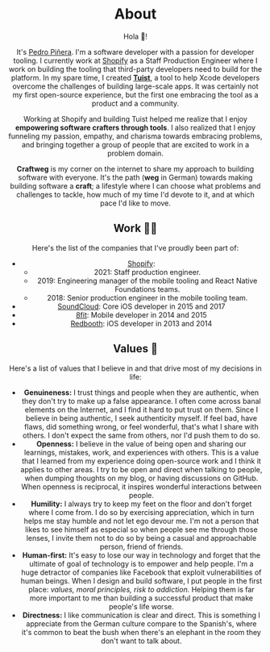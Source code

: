 <script context="module">
    export const prerender = true;
</script>
<script>
  import Header from "$lib/components/Header.svelte"
</script>


<Header title="About" description="Read more about Pedro Piñera, a Berlin-based software crafter with passion for developer tooling and open-source."/>

# About

Hola 👋!

It's [Pedro Piñera](https://twitter.com/pepibumur).
I'm a software developer with a passion for developer tooling.
I currently work at [Shopify](https://shopify.com) as a Staff Production Engineer where I work on building the tooling that third-party developers need to build for the platform.
In my spare time,
I created [**Tuist**](https://tuist.io), a tool to help Xcode developers overcome the challenges of building large-scale apps.
It was certainly not my first open-source experience,
but the first one embracing the tool as a product and a community.

Working at Shopify and building Tuist helped me realize that I enjoy **empowering software crafters through tools**.
I also realized that I enjoy funneling my passion, empathy, and charisma towards embracing problems,
and bringing together a group of people that are excited to work in a problem domain.

**Craftweg** is my corner on the internet to share my approach to building software with everyone.
It's the path (**weg** in German) towards making building software a **craft**;
a lifestyle where I can choose what problems and challenges to tackle,
how much of my time I'd devote to it,
and at which pace I'd like to move.

## Work 👨‍💻

Here's the list of the companies that I've proudly been part of:

- [Shopify](https://shopify.com/):
  - 2021: Staff production engineer.
  - 2019: Engineering manager of the mobile tooling and React Native Foundations teams.
  - 2018: Senior production engineer in the mobile tooling team.
- [SoundCloud](https://soundcloud.com/): Core iOS developer in 2015 and 2017
- [8fit](https://8fit.com/): Mobile developer in 2014 and 2015
- [Redbooth](https://redbooth.com/): iOS developer in 2013 and 2014

## Values 🌱

Here's a list of values that I believe in and that drive most of my decisions in life:

- **Genuineness:** I trust things and people when they are authentic, when they don't try to make up a false appearance. I often come across banal elements on the Internet, and I find it hard to put trust on them. Since I believe in being authentic, I seek authenticity myself. If feel bad, have flaws, did something wrong, or feel wonderful, that's what I share with others. I don't expect the same from others, nor I'd push them to do so.
- **Openness:** I believe in the value of being open and sharing our learnings, mistakes, work, and experiences with others. This is a value that I learned from my experience doing open-source work and I think it applies to other areas. I try to be open and direct when talking to people, when dumping thoughts on my blog, or having discussions on GitHub. When openness is reciprocal, it inspires wonderful interactions between people.
- **Humility:** I always try to keep my feet on the floor and don't forget where I come from. I do so by exercising appreciation, which in turn helps me stay humble and not let ego devour me. I'm not a person that likes to see himself as especial so when people see me through those lenses, I invite them not to do so by being a casual and approachable person, friend of friends.
- **Human-first:** It's easy to lose our way in technology and forget that the ultimate of goal of technology is to empower and help people. I'm a huge detractor of companies like Facebook that exploit vulnerabilities of human beings. When I design and build software, I put people in the first place: _values, moral principles, risk to addiction._ Helping them is far more important to me than building a successful product that make people's life worse.
- **Directness:** I like communication is clear and direct. This is something I appreciate from the German culture compare to the Spanish's, where it's common to beat the bush when there's an elephant in the room they don't want to talk about.